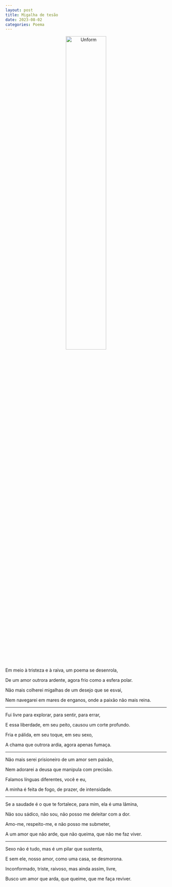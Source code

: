 ```yaml
---
layout: post
title: Migalha de tesão
date: 2023-08-02
categories: Poema
---
```


<p align="center">
<img src="{{ site.baseurl }}/images/2023-08-02-Migalha-de-tesao.md" height="50%" width="50%" alt="Unform" />
 </p>

Em meio à tristeza e à raiva, um poema se desenrola,

De um amor outrora ardente, agora frio como a esfera polar.

Não mais colherei migalhas de um desejo que se esvai,

Nem navegarei em mares de enganos, onde a paixão não mais reina.

---

Fui livre para explorar, para sentir, para errar,

E essa liberdade, em seu peito, causou um corte profundo.

Fria e pálida, em seu toque, em seu sexo,

A chama que outrora ardia, agora apenas fumaça.

---

Não mais serei prisioneiro de um amor sem paixão,

Nem adorarei a deusa que manipula com precisão.

Falamos línguas diferentes, você e eu,

A minha é feita de fogo, de prazer, de intensidade.

---

Se a saudade é o que te fortalece, para mim, ela é uma lâmina,

Não sou sádico, não sou, não posso me deleitar com a dor.

Amo-me, respeito-me, e não posso me submeter,

A um amor que não arde, que não queima, que não me faz viver.

---

Sexo não é tudo, mas é um pilar que sustenta,

E sem ele, nosso amor, como uma casa, se desmorona.

Inconformado, triste, raivoso, mas ainda assim, livre,

Busco um amor que arda, que queime, que me faça reviver.